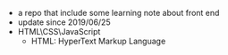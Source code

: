 - a repo that include some learning note about front end
- update since 2019/06/25
- HTML\CSS\JavaScript
    - HTML: HyperText Markup Language
    


